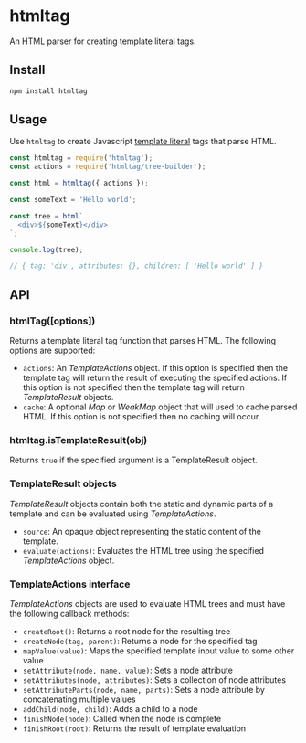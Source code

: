 # htmltag

An HTML parser for creating template literal tags.

## Install

```sh
npm install htmltag
```

## Usage

Use `htmltag` to create Javascript [template literal](https://developer.mozilla.org/en-US/docs/Web/JavaScript/Reference/Template_literals) tags that parse HTML.

```js
const htmltag = require('htmltag');
const actions = require('htmltag/tree-builder');

const html = htmltag({ actions });

const someText = 'Hello world';

const tree = html`
  <div>${someText}</div>
`;

console.log(tree);

// { tag: 'div', attributes: {}, children: [ 'Hello world' ] }
```

## API

### htmlTag([options])

Returns a template literal tag function that parses HTML. The following options are supported:

- `actions`: An *TemplateActions* object. If this option is specified then the template tag will return the result of executing the specified actions. If this option is not specified then the template tag will return *TemplateResult* objects.
- `cache`: A optional *Map* or *WeakMap* object that will used to cache parsed HTML. If this option is not specified then no caching will occur.

### htmltag.isTemplateResult(obj)

Returns `true` if the specified argument is a TemplateResult object.

### TemplateResult objects

*TemplateResult* objects contain both the static and dynamic parts of a template and can be evaluated using *TemplateActions*.

- `source`: An opaque object representing the static content of the template.
- `evaluate(actions)`: Evaluates the HTML tree using the specified *TemplateActions* object.

### TemplateActions interface

*TemplateActions* objects are used to evaluate HTML trees and must have the following callback methods:

- `createRoot()`: Returns a root node for the resulting tree
- `createNode(tag, parent)`: Returns a node for the specified tag
- `mapValue(value)`: Maps the specified template input value to some other value
- `setAttribute(node, name, value)`: Sets a node attribute
- `setAttributes(node, attributes)`: Sets a collection of node attributes
- `setAttributeParts(node, name, parts)`: Sets a node attribute by concatenating multiple values
- `addChild(node, child)`: Adds a child to a node
- `finishNode(node)`: Called when the node is complete
- `finishRoot(root)`: Returns the result of template evaluation
